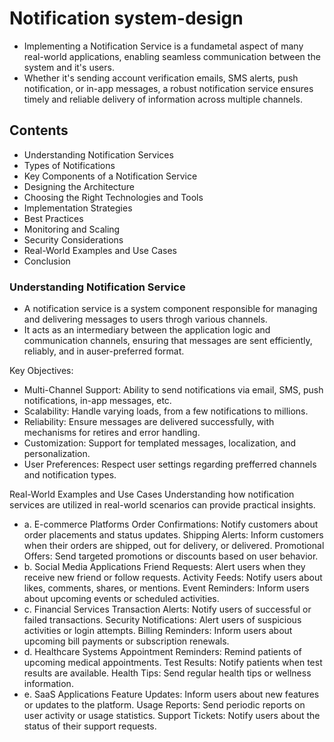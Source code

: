 # Notification system-design 
- Implementing a Notification Service is a fundametal aspect of many real-world applications, enabling seamless communication between the system and it's users.
- Whether it's sending account verification emails, SMS alerts, push notification, or in-app messages, a robust notification service ensures timely and reliable delivery of information across multiple channels.

## Contents 
- Understanding Notification Services
- Types of Notifications
- Key Components of a Notification Service
- Designing the Architecture
- Choosing the Right Technologies and Tools
- Implementation Strategies
- Best Practices
- Monitoring and Scaling
- Security Considerations
- Real-World Examples and Use Cases
- Conclusion

### Understanding Notification Service
- A notification service is a system component responsible for managing and delivering messages to users throgh various channels.
- It acts as an intermediary between the application logic and communication channels, ensuring that messages are sent efficiently, reliably, and in auser-preferred format.

Key Objectives:
- Multi-Channel Support: Ability to send notifications via email, SMS, push notifications, in-app messages, etc.
- Scalability: Handle varying loads, from a few notifications to millions.
- Reliability: Ensure messages are delivered successfully, with mechanisms for retires and error handling.
- Customization: Support for templated messages, localization, and personalization.
- User Preferences: Respect user settings regarding prefferred channels and notification types.

Real-World Examples and Use Cases
Understanding how notification services are utilized in real-world scenarios can provide practical insights.

- a. E-commerce Platforms
Order Confirmations: Notify customers about order placements and status updates.
Shipping Alerts: Inform customers when their orders are shipped, out for delivery, or delivered.
Promotional Offers: Send targeted promotions or discounts based on user behavior.
- b. Social Media Applications
Friend Requests: Alert users when they receive new friend or follow requests.
Activity Feeds: Notify users about likes, comments, shares, or mentions.
Event Reminders: Inform users about upcoming events or scheduled activities.
- c. Financial Services
Transaction Alerts: Notify users of successful or failed transactions.
Security Notifications: Alert users of suspicious activities or login attempts.
Billing Reminders: Inform users about upcoming bill payments or subscription renewals.
- d. Healthcare Systems
Appointment Reminders: Remind patients of upcoming medical appointments.
Test Results: Notify patients when test results are available.
Health Tips: Send regular health tips or wellness information.
- e. SaaS Applications
Feature Updates: Inform users about new features or updates to the platform.
Usage Reports: Send periodic reports on user activity or usage statistics.
Support Tickets: Notify users about the status of their support requests.




  
